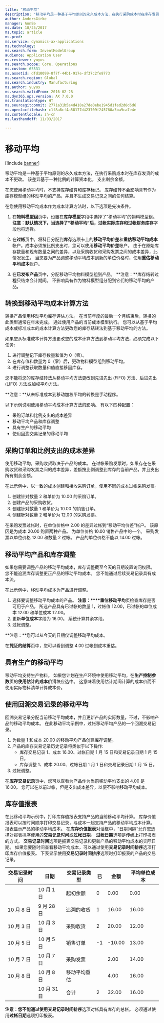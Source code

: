 ```yaml
---
title: "移动平均"
description: "移动平均是一种基于平均原则的永久成本方法，在执行采购成本时在库存发货的成本不更改。 该差异基于一种比例的计算资本化。 支出剩余金额。"
author: AndersGirke
manager: AnnBe
ms.date: 10/25/2017
ms.topic: article
ms.prod: 
ms.service: dynamics-ax-applications
ms.technology: 
ms.search.form: InventModelGroup
audience: Application User
ms.reviewer: yuyus
ms.search.scope: Core, Operations
ms.custom: 65531
ms.assetid: dfd10099-8f7f-44b1-917e-df37c2fe8773
ms.search.region: Global
ms.search.industry: Manufacturing
ms.author: yuyus
ms.search.validFrom: 2016-02-28
ms.dyn365.ops.version: AX 7.0.0
ms.translationtype: HT
ms.sourcegitcommit: 2771a31b5a4d418a27de0ebe1945d1fed2d8d6d6
ms.openlocfilehash: c1f8a8cf4a58177d423709f245760a5ba9ca7e4e
ms.contentlocale: zh-cn
ms.lasthandoff: 11/03/2017

---
```


# <a name="moving-average"></a>移动平均

[!include [banner](../includes/banner.md)]

移动平均是一种基于平均原则的永久成本方法，在执行采购成本时在库存发货的成本不更改。 该差异基于一种比例的计算资本化。 支出剩余金额。 

在您使用移动平均时，不支持库存结算和库存标记。 库存结转不会影响具有作为库存模型组的移动平均的产品，并且不生成交易记录之间的任何结算。

在您使用移动平均成本作为成本计算方法时，以下选项是先决条件。

1.  在**物料模型组**页中，设置在**库存模型**字段中选择了“移动平均”的物料模型组。 **注意：**默认情况下，当选择了“移动平均”后，**过帐实际库存**和**过帐财务库存**字段也将选择。 

2.  在**过帐**页中，将科目分配到**库存**选项卡上的**移动平均价差**和**重估移动平均成本**帐户。成本必须按比例支出时，您可以使用**移动平均价差**帐户。 由于在原始库存数量和现有数量之间的差异，以及采购收货和采购发票之间的成本差异，此情况发生。 当您要为产品调整移动平均成本到新的单位价格时，使用**重估移动平均成本**帐户。
3.  在**已发布产品**页中，分配移动平均物料模型组到产品。 **注意：**库存结转过程只结束会计期间。 不影响具有作为物料模型组分配到它们的移动平均的产品。

## <a name="convert-to-the-moving-average-costing-method"></a>转换到移动平均成本计算方法
转换产品使用移动平均库存评估方法。 在当前年度的最后一个月结束后，转换的此类型通常在年末完成。 通过使用产品的当前成本模型执行。 您可以从基于平均成本或标准成本的成本计算方法更改您的库存结转法到基于移动平均的方法。 

如果您从标准成本计算方法更改您的成本计算方法到移动平均方法，必须完成以下任务:

1.  进行调整记下库存数量和值为 0（零）。
2.  在库存值和数量为 0（零）后，更改物料模型组到移动平均。
3.  进行调整获取数量和值直接移回库存。

您不能将您的库存结转法从移动平均方法更改到先进先出 (FIFO) 方法、后进先出 (LIFO) 方法或加权平均方法。

**注意：**从未标准成本到移动加权平均的转换是手动程序。

以下示例说明使用移动平均成本计算方法的影响。 有以下四种配置：
-   采购订单和比例支出的成本差异
-   移动平均产品和库存调整
-   具有生产的移动平均
-   使用回溯交易记录的移动平均

## <a name="purchase-order-and-proportionally-expensed-cost-difference"></a>采购订单和比例支出的成本差异
使用移动平均，采购收货取决于产品的成本。 在过帐采购发票时，如果存在在采购收货和采购发票之间的成本差异，差额按比例调整到库存的当前产品，并且支出所有剩余金额。 

在此示例中，以一致的成本创建和接收采购订单，使用不同的成本过帐采购发票。

1.  创建针对数量 2 和单价为 10.00 的采购订单。
2.  创建产品的采购收货。
3.  创建针对数量 1 和单价为 10.00 的销售订单。
4.  创建针对数量 2 和单价为 12.00 的采购发票。

在采购发票过帐时，在单位价格中 2.00 的差异过帐到“移动平均价差”帐户。 该原因是为成本 20.00 购置两种产品。 为单位价格 10.00 销售产品中的一个。 采购发票以单位价格 12.00 和数量 2 过帐。 产品的单位价格不能以 14.00 过帐。

## <a name="moving-average-product-and-inventory-adjustment"></a>移动平均产品和库存调整
如果您需要调整产品的移动平均成本，库存调整截至今天的日期设置访问权限。 您不能追溯库存调整更正产品的移动平均成本。 您不能通过后续交易记录具有成本流。 

在此示例中，移动平均成本为产品进行调整。

1.  选择要调整移动平均成本的产品。 **注意：****重估移动平均**页检查库存是否可用于产品。 所选产品具有已过帐的数量 1，过帐值 12.00，已过帐的单位成本 12.00 和单位成本 12.00。
2.  更新**单位成本**字段为 16.00。 系统计算其余字段。
3.  过帐调整。

**注意：**您可以从今天的日期仅调整移动平均成本。

在**凭证的结算**页中，您可以看到调整 4.00 过帐到成本重估。

## <a name="moving-average-with-production"></a>具有生产的移动平均
移动平均支持生产物料。 如果您计划在生产环境中使用移动平均，在**生产控制参数**页的**使用估计的成本价**滑块应选中。 这意味着使用估计期间计算的成本价而不使用实际物料清单计算成本价。

## <a name="moving-average-with-a-backdated-transaction"></a>使用回溯交易记录的移动平均
回溯交易记录分配当前移动平均成本，并且更新产品的实际数量，不过，不影响产品的移动平均成本。 在此移动平均示例中，过帐移动平均产品的一个回溯交易记录。

1.  为数量 1 和成本 20.00 的移动平均产品创建库存调整。
2.  产品的库存交易记录历史记录将类似于以下操作:
    -   库存交易记录 1、成本 16.00、过帐日期 1 月 15 日和交易记录日期 1 月 15 日。
    -   库存调整 1、成本 20.00、过帐日期 1 月 1 日和交易记录日期 1 月 15 日。
3.  过帐调整。

在**库存交易记录**页中，您可以查看为产品作为当前移动平均支出的 4.00 是 16.00。 您可以在以前过帐，但是支出成本差异，以便不影响移动平均成本。

## <a name="inventory-value-report"></a>库存值报表
在此移动平均示例中，打印库存值报表支持产品的当前移动平均计算。 库存价值报表可以按时间顺序打印交易记录，与成本一起支持产品的移动平均成本计算。 报表显示产品的移动平均成本。 在**库存价值报表**对话框中，“日期间隔”允许您选择对报表排序使用的**交易记录时间**或**过帐日期**。 **过帐日期**选项是传统上打印报表的方式。 **交易记录时间**选项是报表交易记录和更新产品的移动平均成本的实际日期。 如果您要随时间查看移动平均成本，可以通过使用**交易记录时间排序**选项打印库存价值报表。 下表显示使用**交易记录时间排序**选项时打印报表的产品的交易记录。

| 交易记录时间 | 日期         | 交易记录类型           | 已 | 金额 | 平均单位成本 |
|------------------|--------------|----------------------------|----------|--------|-------------------|
|                  | 10 月 1 日    | 起初余额          | 0        | 0.00   | 0.00              |
| 10 月 8 日        | 9 月 28 日 | 追溯的收货          | 1        | 16.00  | 16.00             |
| 10 月 3 日        | 10 月 3 日    | 采购收货           | 2        | 20.00  | 12.00             |
| 10 月 5 日        | 10 月 5 日    | 销售订单                | -1       | -10.00 | 13.00             |
| 10 月 7 日        | 10 月 7 日    | 采购发票           |          | 2.00   | 14.00             |
| 10 月 8 日        | 10 月 8 日    | 移动平均重估 |          | 4.00   | 16.00             |
|                  | 10 月 31 日   | 合计                      | 2        | 32.00  | 16.00             |

 **注意：**您不能通过使用**交易记录时间排序**选项对帐具有库存的总帐。 必须通过使用**过帐日期**选项打印报表。






